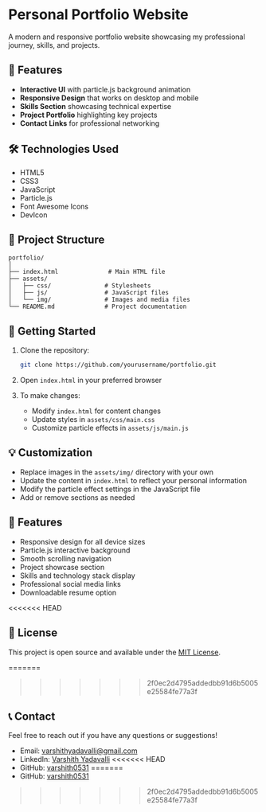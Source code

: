# Personal Portfolio Website

A modern and responsive portfolio website showcasing my professional journey, skills, and projects.

## 🌟 Features

- **Interactive UI** with particle.js background animation
- **Responsive Design** that works on desktop and mobile
- **Skills Section** showcasing technical expertise
- **Project Portfolio** highlighting key projects
- **Contact Links** for professional networking

## 🛠️ Technologies Used

- HTML5
- CSS3
- JavaScript
- Particle.js
- Font Awesome Icons
- DevIcon

## 📂 Project Structure

```
portfolio/
│
├── index.html              # Main HTML file
├── assets/
│   ├── css/               # Stylesheets
│   ├── js/                # JavaScript files
│   └── img/               # Images and media files
└── README.md              # Project documentation
```

## 🚀 Getting Started

1. Clone the repository:
   ```bash
   git clone https://github.com/yourusername/portfolio.git
   ```

2. Open `index.html` in your preferred browser

3. To make changes:
   - Modify `index.html` for content changes
   - Update styles in `assets/css/main.css`
   - Customize particle effects in `assets/js/main.js`

## 💡 Customization

- Replace images in the `assets/img/` directory with your own
- Update the content in `index.html` to reflect your personal information
- Modify the particle effect settings in the JavaScript file
- Add or remove sections as needed

## 📱 Features

- Responsive design for all device sizes
- Particle.js interactive background
- Smooth scrolling navigation
- Project showcase section
- Skills and technology stack display
- Professional social media links
- Downloadable resume option

<<<<<<< HEAD
## 📄 License

This project is open source and available under the [MIT License](LICENSE).

=======
>>>>>>> 2f0ec2d4795addedbb91d6b5005e25584fe77a3f
## 📞 Contact

Feel free to reach out if you have any questions or suggestions!

- Email: varshithyadavalli@gmail.com
- LinkedIn: [Varshith Yadavalli](https://www.linkedin.com/in/varshithyadavalli/)
<<<<<<< HEAD
- GitHub: [varshith0531](https://github.com/varshith0531) 
=======
- GitHub: [varshith0531](https://github.com/varshith0531)
  
>>>>>>> 2f0ec2d4795addedbb91d6b5005e25584fe77a3f
